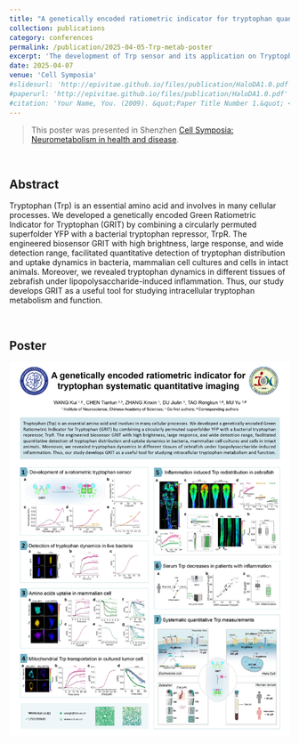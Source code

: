 ```yaml
---
title: "A genetically encoded ratiometric indicator for tryptophan quantitative imaging across model organisms"
collection: publications
category: conferences
permalink: /publication/2025-04-05-Trp-metab-poster
excerpt: 'The development of Trp sensor and its application on Tryptophan quantitative imaging.'
date: 2025-04-07
venue: 'Cell Symposia'
#slidesurl: 'http://epivitae.github.io/files/publication/HaloDA1.0.pdf'
#paperurl: 'http://epivitae.github.io/files/publication/HaloDA1.0.pdf'
#citation: 'Your Name, You. (2009). &quot;Paper Title Number 1.&quot; <i>Journal 1</i>. 1(1).'
---
```


 > This poster was presented in Shenzhen [Cell Symposia: Neurometabolism in health and disease](https://cell-symposia.com/neurometabolism-2025/conference-program.html). 


<br>

## Abstract

Tryptophan (Trp) is an essential amino acid and involves in many cellular processes. We developed a genetically encoded Green Ratiometric Indicator for Tryptophan (GRIT) by combining a circularly permuted superfolder YFP with a bacterial tryptophan repressor, TrpR. The engineered biosensor GRIT with high brightness, large response, and wide detection range, facilitated quantitative detection of tryptophan distribution and uptake dynamics in bacteria, mammalian cell cultures and cells in intact animals. Moreover, we revealed tryptophan dynamics in different tissues of zebrafish under lipopolysaccharide-induced inflammation. Thus, our study develops GRIT as a useful tool for studying intracellular tryptophan metabolism and function.

<br>


## Poster
<div align="center">
    <img src="/images/papers/Trp poster.jpg">
</div>
